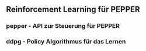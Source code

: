 ## Reinforcement Learning für PEPPER


### pepper - API zur Steuerung für PEPPER
### ddpg - Policy Algorithmus für das Lernen
